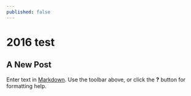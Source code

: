 ```yaml
---
published: false
---
```


# 2016 test

## A New Post

Enter text in [Markdown](http://daringfireball.net/projects/markdown/). Use the toolbar above, or click the **?** button for formatting help.
